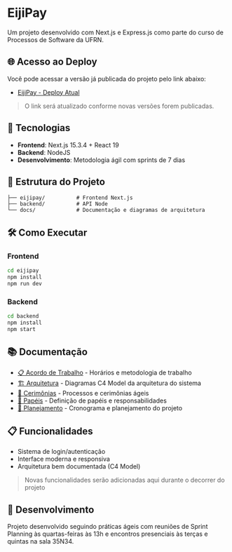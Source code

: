# EijiPay

Um projeto desenvolvido com Next.js e Express.js como parte do curso de Processos de Software da UFRN.

## 🌐 Acesso ao Deploy

Você pode acessar a versão já publicada do projeto pelo link abaixo:

- [EijiPay - Deploy Atual](https://eijipay.vercel.app)

> O link será atualizado conforme novas versões forem publicadas.

## 🚀 Tecnologias

- **Frontend**: Next.js 15.3.4 + React 19
- **Backend**: NodeJS
- **Desenvolvimento**: Metodologia ágil com sprints de 7 dias

## 📁 Estrutura do Projeto

```
├── eijipay/          # Frontend Next.js
├── backend/          # API Node  
└── docs/             # Documentação e diagramas de arquitetura
```

## 🛠️ Como Executar

### Frontend
```bash
cd eijipay
npm install
npm run dev
```

### Backend
```bash
cd backend
npm install
npm start
```

## 📚 Documentação

- [📋 Acordo de Trabalho](docs/Acordo_trabalho.md) - Horários e metodologia de trabalho
- [🏗️ Arquitetura](docs/Arquitetura.md) - Diagramas C4 Model da arquitetura do sistema
- [🔄 Cerimônias](docs/Cerimonias.md) - Processos e cerimônias ágeis
- [👥 Papéis](docs/Papeis.md) - Definição de papéis e responsabilidades
- [📅 Planejamento](docs/Planejamento.md) - Cronograma e planejamento do projeto

## 📋 Funcionalidades

- Sistema de login/autenticação
- Interface moderna e responsiva
- Arquitetura bem documentada (C4 Model)

> Novas funcionalidades serão adicionadas aqui durante o decorrer do projeto

## 👥 Desenvolvimento

Projeto desenvolvido seguindo práticas ágeis com reuniões de Sprint Planning às quartas-feiras às 13h e encontros presenciais às terças e quintas na sala 35N34.


